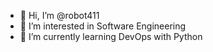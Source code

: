 - 👋 Hi, I’m @robot411
- 👀 I’m interested in Software Engineering
- 🌱 I’m currently learning DevOps with Python

<!---
robot411/robot411 is a ✨ special ✨ repository because its `README.md` (this file) appears on your GitHub profile.
You can click the Preview link to take a look at your changes.
--->
